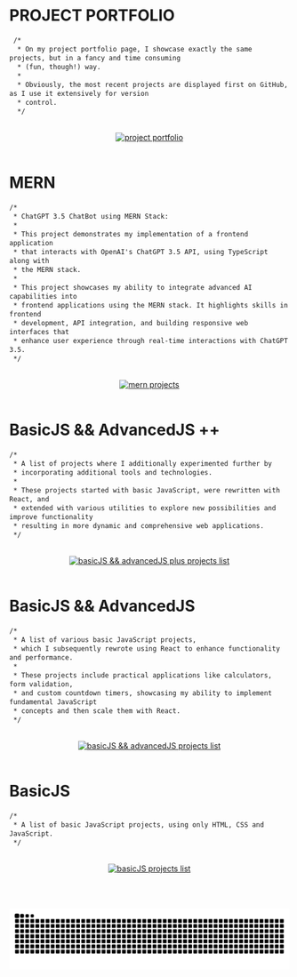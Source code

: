 # PROJECT PORTFOLIO

```
 /*
  * On my project portfolio page, I showcase exactly the same projects, but in a fancy and time consuming
  * (fun, though!) way.
  *
  * Obviously, the most recent projects are displayed first on GitHub, as I use it extensively for version
  * control.
  */
```

<br>

<div align="center">
  <a href="https://shcoobz.github.io/">
    <img src="https://img.shields.io/badge/project_portfolio-Link-28a745?style=for-the-badge&logo=github" alt="project portfolio"/>
  </a>
</div>

<br>

# MERN

```
/*
 * ChatGPT 3.5 ChatBot using MERN Stack:
 *
 * This project demonstrates my implementation of a frontend application
 * that interacts with OpenAI's ChatGPT 3.5 API, using TypeScript along with
 * the MERN stack.
 *
 * This project showcases my ability to integrate advanced AI capabilities into
 * frontend applications using the MERN stack. It highlights skills in frontend
 * development, API integration, and building responsive web interfaces that
 * enhance user experience through real-time interactions with ChatGPT 3.5.
 */
```

<br>

<div align="center">
  <a href="https://github.com/Shcoobz/list_mern-projects">
    <img src="https://img.shields.io/badge/mern_projects-List-28a745?style=for-the-badge&logo=github" alt="mern projects"/>
  </a>
</div>

<br>

# BasicJS && AdvancedJS ++

```
/*
 * A list of projects where I additionally experimented further by
 * incorporating additional tools and technologies.
 *
 * These projects started with basic JavaScript, were rewritten with React, and
 * extended with various utilities to explore new possibilities and improve functionality
 * resulting in more dynamic and comprehensive web applications.
 */
```

<br>

<div align="center">
  <a href="https://github.com/Shcoobz/list_basicJS-and-advancedJS-plus-projects">
    <img src="https://img.shields.io/badge/basicJS_and_advancedJS_++_projects-List-28a745?style=for-the-badge&logo=github" alt="basicJS && advancedJS plus projects list"/>
  </a>
</div>

<br>

# BasicJS && AdvancedJS

```
/*
 * A list of various basic JavaScript projects,
 * which I subsequently rewrote using React to enhance functionality and performance.
 *
 * These projects include practical applications like calculators, form validation,
 * and custom countdown timers, showcasing my ability to implement fundamental JavaScript
 * concepts and then scale them with React.
 */
```

<br>

<div align="center">
  <a href="https://github.com/Shcoobz/list_basicJS-and-advancedJS-projects">
    <img src="https://img.shields.io/badge/basicJS_and_advancedJS_projects-List-28a745?style=for-the-badge&logo=github" alt="basicJS && advancedJS projects list"/>
  </a>
</div>

<br>

# BasicJS

```
/*
 * A list of basic JavaScript projects, using only HTML, CSS and JavaScript.
 */
```

<br>

<div align="center">
  <a href="https://github.com/Shcoobz/list_basicJS-projects">
    <img src="https://img.shields.io/badge/basicJS_projects-List-28a745?style=for-the-badge&logo=github" alt="basicJS projects list"/>
  </a>
</div>

<br>
<br>

##

<img alt="GitHub Snake" src="https://raw.githubusercontent.com/Shcoobz/Shcoobz/output/github-contribution-grid-snake-dark.svg" />
